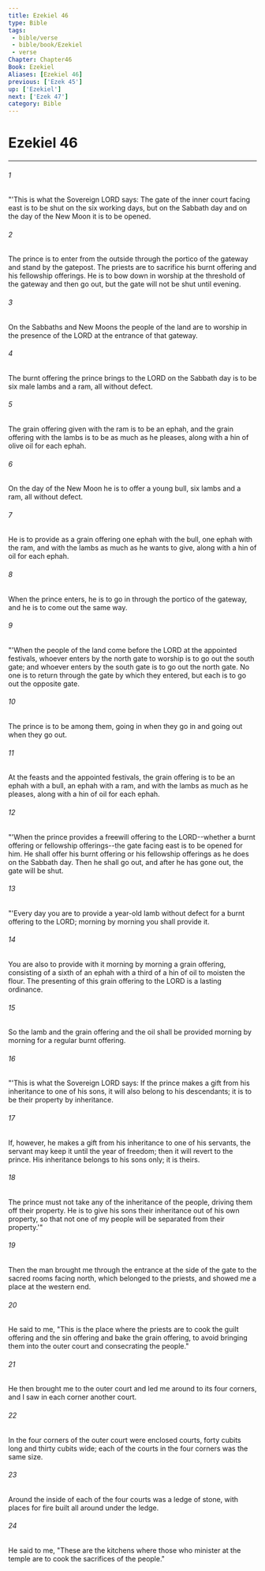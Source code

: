 ```yaml
---
title: Ezekiel 46
type: Bible
tags:
 - bible/verse
 - bible/book/Ezekiel
 - verse
Chapter: Chapter46
Book: Ezekiel
Aliases: [Ezekiel 46]
previous: ['Ezek 45']
up: ['Ezekiel']
next: ['Ezek 47']
category: Bible
---
```

# Ezekiel 46

***


###### 1 
"'This is what the Sovereign LORD says: The gate of the inner court facing east is to be shut on the six working days, but on the Sabbath day and on the day of the New Moon it is to be opened. 

###### 2 
The prince is to enter from the outside through the portico of the gateway and stand by the gatepost. The priests are to sacrifice his burnt offering and his fellowship offerings. He is to bow down in worship at the threshold of the gateway and then go out, but the gate will not be shut until evening. 

###### 3 
On the Sabbaths and New Moons the people of the land are to worship in the presence of the LORD at the entrance of that gateway. 

###### 4 
The burnt offering the prince brings to the LORD on the Sabbath day is to be six male lambs and a ram, all without defect. 

###### 5 
The grain offering given with the ram is to be an ephah, and the grain offering with the lambs is to be as much as he pleases, along with a hin of olive oil for each ephah. 

###### 6 
On the day of the New Moon he is to offer a young bull, six lambs and a ram, all without defect. 

###### 7 
He is to provide as a grain offering one ephah with the bull, one ephah with the ram, and with the lambs as much as he wants to give, along with a hin of oil for each ephah. 

###### 8 
When the prince enters, he is to go in through the portico of the gateway, and he is to come out the same way. 

###### 9 
"'When the people of the land come before the LORD at the appointed festivals, whoever enters by the north gate to worship is to go out the south gate; and whoever enters by the south gate is to go out the north gate. No one is to return through the gate by which they entered, but each is to go out the opposite gate. 

###### 10 
The prince is to be among them, going in when they go in and going out when they go out. 

###### 11 
At the feasts and the appointed festivals, the grain offering is to be an ephah with a bull, an ephah with a ram, and with the lambs as much as he pleases, along with a hin of oil for each ephah. 

###### 12 
"'When the prince provides a freewill offering to the LORD--whether a burnt offering or fellowship offerings--the gate facing east is to be opened for him. He shall offer his burnt offering or his fellowship offerings as he does on the Sabbath day. Then he shall go out, and after he has gone out, the gate will be shut. 

###### 13 
"'Every day you are to provide a year-old lamb without defect for a burnt offering to the LORD; morning by morning you shall provide it. 

###### 14 
You are also to provide with it morning by morning a grain offering, consisting of a sixth of an ephah with a third of a hin of oil to moisten the flour. The presenting of this grain offering to the LORD is a lasting ordinance. 

###### 15 
So the lamb and the grain offering and the oil shall be provided morning by morning for a regular burnt offering. 

###### 16 
"'This is what the Sovereign LORD says: If the prince makes a gift from his inheritance to one of his sons, it will also belong to his descendants; it is to be their property by inheritance. 

###### 17 
If, however, he makes a gift from his inheritance to one of his servants, the servant may keep it until the year of freedom; then it will revert to the prince. His inheritance belongs to his sons only; it is theirs. 

###### 18 
The prince must not take any of the inheritance of the people, driving them off their property. He is to give his sons their inheritance out of his own property, so that not one of my people will be separated from their property.'" 

###### 19 
Then the man brought me through the entrance at the side of the gate to the sacred rooms facing north, which belonged to the priests, and showed me a place at the western end. 

###### 20 
He said to me, "This is the place where the priests are to cook the guilt offering and the sin offering and bake the grain offering, to avoid bringing them into the outer court and consecrating the people." 

###### 21 
He then brought me to the outer court and led me around to its four corners, and I saw in each corner another court. 

###### 22 
In the four corners of the outer court were enclosed courts, forty cubits long and thirty cubits wide; each of the courts in the four corners was the same size. 

###### 23 
Around the inside of each of the four courts was a ledge of stone, with places for fire built all around under the ledge. 

###### 24 
He said to me, "These are the kitchens where those who minister at the temple are to cook the sacrifices of the people." 
